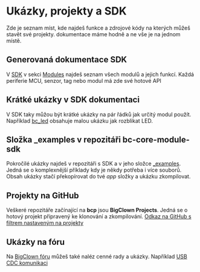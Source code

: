 # Ukázky, projekty a SDK

Zde je seznam míst, kde najdeš funkce a zdrojové kódy na kterých můžeš stavět své projekty. dokumentace máme hodně a ne vše je na jednom místě.

<!-- toc -->

## Generovaná dokumentace SDK
V [SDK](http://sdk.bigclown.com/) v sekci [Modules](http://sdk.bigclown.com/modules.html) najdeš seznam všech modulů a jejich funkcí. Každá periferie MCU, senzor, tag nebo modul má zde své hotové API

## Krátké ukázky v SDK dokumentaci
V SDK taky můžou být krátké ukázky na pár řádků jak určitý modul použít. Například [bc_led](http://sdk.bigclown.com/group__bc__led.html#details) obsahuje malou ukázku jak rozblikat LED.

## Složka \_examples v repozitáři bc-core-module-sdk

Pokročilé ukázky najdeš v repozitáři s SDK a v jeho složce [\_examples](https://github.com/bigclownlabs/bc-core-module-sdk/tree/master/_examples). Jedná se o komplexnější příklady kdy je někdy potřeba i více souborů. Obsah ukázky stačí překopírovat do tvé _app_ složky a ukázku zkompilovat.

## Projekty na GitHub

Veškeré repozitáře začínající na **bcp** jsou **BigClown Projects**. Jedná se o hotový projekt připravený ke klonování a zkompilování. [Odkaz na GitHub s filtrem nastaveným na projekty](https://github.com/bigclownlabs?&q=bcp)

## Ukázky na fóru

Na [BigClown fóru](http://forum.bigclown.com) můžeš také naléz cenné rady a ukázky. Například [USB CDC komunikaci](http://forum.bigclown.com/t/bigclown-core-module-hello-world-app-lets-try-to-find-the-shortest-yet-still-understandable/61)
